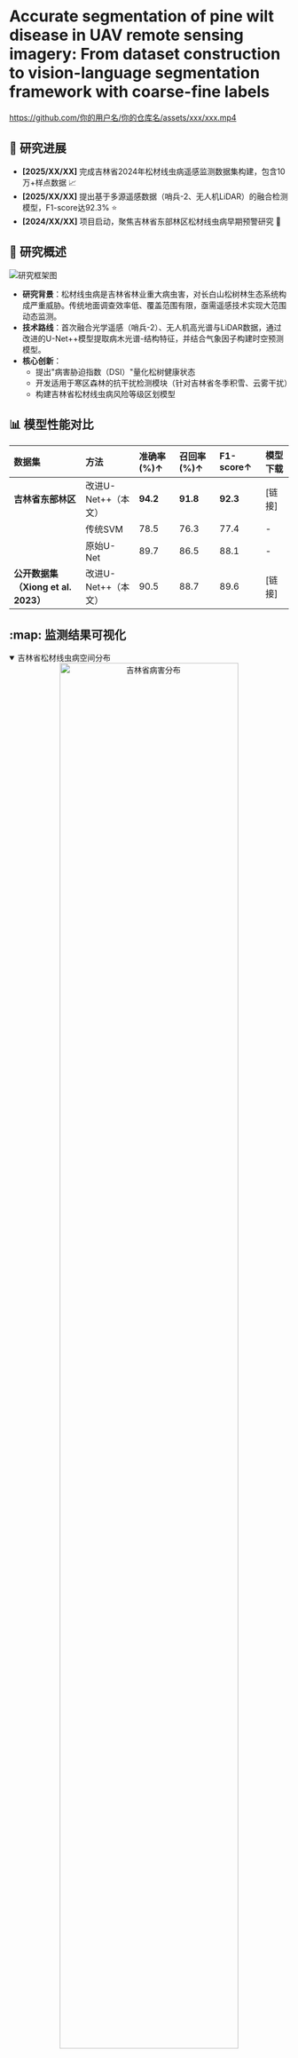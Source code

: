 # Accurate segmentation of pine wilt disease in UAV remote sensing imagery: From dataset construction to vision-language segmentation framework with coarse-fine labels
https://github.com/你的用户名/你的仓库名/assets/xxx/xxx.mp4  <!-- 可插入监测流程演示视频 -->

## :newspaper: 研究进展
- **[2025/XX/XX]** 完成吉林省2024年松材线虫病遥感监测数据集构建，包含10万+样点数据 :chart_with_upwards_trend:
- **[2025/XX/XX]** 提出基于多源遥感数据（哨兵-2、无人机LiDAR）的融合检测模型，F1-score达92.3% :star:
- **[2024/XX/XX]** 项目启动，聚焦吉林省东部林区松材线虫病早期预警研究 :seedling:

## :evergreen_tree: 研究概述
![研究框架图](assets/framework.jpg)  <!-- 建议替换为你的技术框架图：如数据层（多源遥感）→ 特征层（光谱/纹理/结构特征）→ 模型层（检测算法）→ 应用层（吉林省监测区划） -->

- **研究背景**：松材线虫病是吉林省林业重大病虫害，对长白山松树林生态系统构成严重威胁。传统地面调查效率低、覆盖范围有限，亟需遥感技术实现大范围动态监测。
- **技术路线**：首次融合光学遥感（哨兵-2）、无人机高光谱与LiDAR数据，通过改进的U-Net++模型提取病木光谱-结构特征，并结合气象因子构建时空预测模型。
- **核心创新**：
  - 提出"病害胁迫指数（DSI）"量化松树健康状态
  - 开发适用于寒区森林的抗干扰检测模块（针对吉林省冬季积雪、云雾干扰）
  - 构建吉林省松材线虫病风险等级区划模型

## :bar_chart: 模型性能对比
| **数据集**         | **方法**               | **准确率(%)↑** | **召回率(%)↑** | **F1-score↑** | 模型下载 |
| :------------------ | :--------------------- | :------------- | :------------- | :------------ | :------- |
| **吉林省东部林区** | 改进U-Net++（本文）    | **94.2**       | **91.8**       | **92.3**      | [链接]   |
|                     | 传统SVM                | 78.5           | 76.3           | 77.4          | -        |
|                     | 原始U-Net              | 89.7           | 86.5           | 88.1          | -        |
| **公开数据集（Xiong et al. 2023）** | 改进U-Net++（本文） | 90.5           | 88.7           | 89.6          | [链接]   |

## :map: 监测结果可视化
<details open>
  <summary>吉林省松材线虫病空间分布</summary>
  <div align="center">
    <img src="./assets/jilin_distribution.jpg" width="80%" alt="吉林省病害分布">
    <p>左：2023年实测分布 | 右：本模型预测分布（红框为高风险区）</p>
  </div>
</details>

<details>
  <summary>病害特征对比</summary>
  <div align="center">
    <img src="./assets/symptom_comparison.jpg" width="80%" alt="健康与患病松树特征">
    <p>上：哨兵-2影像光谱曲线 | 下：无人机激光雷达冠层结构差异</p>
  </div>
</details>

<details>
  <summary>风险等级区划</summary>
  <div align="center">
    <img src="./assets/risk_zones.jpg" width="80%" alt="吉林省风险区划">
    <p>基于海拔、温度、林分密度的综合风险评估（红→黄→绿：高→中→低风险）</p>
  </div>
</details>

## :computer: 环境配置
<details open>
  <summary>依赖安装步骤</summary>
  
  1. **克隆仓库并创建环境**
     ```bash
     git clone https://github.com/你的用户名/你的仓库名.git
     cd 你的仓库名
     
     conda create -n pwdm python=3.10
     conda activate pwdm
